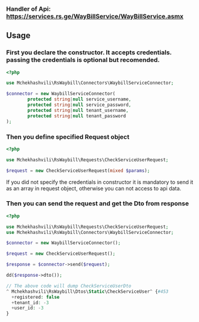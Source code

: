 ### Handler of Api: https://services.rs.ge/WayBillService/WayBillService.asmx

## Usage
### First you declare the constructor. It accepts credentials. passing the credentials is optional but recomended. 
```php
<?php

use Mchekhashvili\RsWaybill\Connectors\WaybillServiceConnector;

$connector = new WaybillServiceConnector(
        protected string|null service_username,
        protected string|null service_password,
        protected string|null tenant_username,
        protected string|null tenant_password
);
```
### Then you define specified Request object
```php
<?php

use Mchekhashvili\RsWaybill\Requests\CheckServiceUserRequest;

$request = new CheckServiceUserRequest(mixed $params);
```
If you did not specify the credentials in constructor it is mandatory to send it as an array in request object, otherwise you can not access to api data.

### Then you can send the request and get the Dto from response
```php
<?php

use Mchekhashvili\RsWaybill\Requests\CheckServiceUserRequest;
use Mchekhashvili\RsWaybill\Connectors\WaybillServiceConnector;

$connector = new WaybillServiceConnector();

$request = new CheckServiceUserRequest();

$response = $connector->send($request);

dd($response->dto());

// The above code will dump CheckServiceUserDto
^ Mchekhashvili\RsWaybill\Dtos\Static\CheckServiceUser^ {#453
  +registered: false
  +tenant_id: -3
  +user_id: -3
}
```
